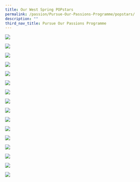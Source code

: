 ```yaml
---
title: Our West Spring POPstars
permalink: /passion/Pursue-Our-Passions-Programme/popstars/
description: ""
third_nav_title: Pursue Our Passions Programme
---
```

![](/images/POPbanner.png)



![](/images/POP/popstar1.jpg)

![](/images/POP/popstar2.jpg)

![](/images/POP/popstar3.jpg)

![](/images/POP/popstar4.jpg)

![](/images/POP/popstar5.jpg)

![](/images/POP/popstar6.jpg)

![](/images/POP/alynna.jpg)

![](/images/POP/jocelyn.jpg)

![](/images/POP/mrlimkw.jpg)

![](/images/POP/vyann.jpg)

![](/images/POP/irinsyaqirah.jpg)

![](/images/POP/penny.jpg)

![](/images/POP/Syazwi-1.jpg)

![](/images/POP/Pei-Qi-1.jpg)

![](/images/POP/Mr-Kwek.jpg)